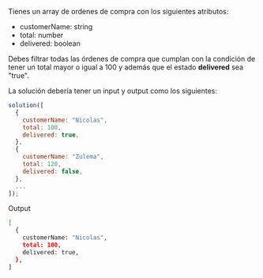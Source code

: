 Tienes un array de ordenes de compra con los siguientes atributos:

- customerName: string
- total: number
- delivered: boolean

Debes filtrar todas las órdenes de compra que cumplan con la condición de tener un total mayor o igual a 100 y además que el estado **delivered** sea "true".

La solución debería tener un input y output como los siguientes:

```js
solution([
  {
    customerName: "Nicolas",
    total: 100,
    delivered: true,
  },
  {
    customerName: "Zulema",
    total: 120,
    delivered: false,
  },
  ...
]);
```

Output

```sh
[
  {
    customerName: "Nicolas",
    total: 100,
    delivered: true,
  },
]
```
